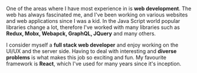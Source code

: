 One of the areas where I have most experience in is **web development**.
The web has always fascinated me, and I've been working on various websites and
web applications since I was a kid.
In the Java Script world popular libraries change
a lot, therefore I've worked with many libraries such as **Redux, Mobx, Webapck,
GraphQL, JQuery** and many others.

I consider myself a **full stack web developer** and enjoy working on the UI/UX
and the server side. Having to deal with interesting and **diverse problems** is what
makes this job so exciting and fun.
My favourite framework is **React**, which I've used for
many years since it's inception.
